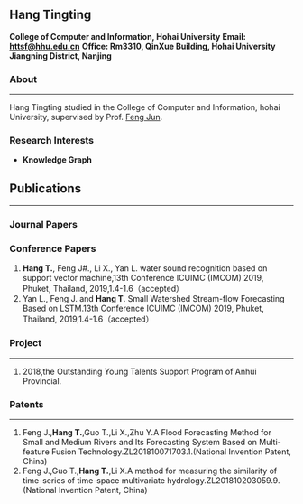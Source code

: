 ## Hang Tingting
**College of Computer and Information, Hohai University**
**Email: httsf@hhu.edu.cn**
**Office: Rm3310, QinXue Building, Hohai University Jiangning District, Nanjing**

### About
___
Hang Tingting studied in the College of Computer and Information, hohai University, supervised by Prof. [Feng Jun](http://cies.hhu.edu.cn/2013/0508/c4122a54863/page.htm).

### Research Interests
- **Knowledge Graph**

##  Publications
___
### Journal Papers


### Conference Papers
1. **Hang T.**, Feng J#., Li X., Yan L. water sound recognition based on support vector machine,13th Conference ICUIMC (IMCOM) 2019, Phuket, Thailand, 2019,1.4-1.6（accepted）
2. Yan L., Feng J. and **Hang T**. Small Watershed Stream-flow Forecasting Based on LSTM.13th Conference ICUIMC (IMCOM) 2019, Phuket, Thailand, 2019,1.4-1.6（accepted）

### Project
___
1.  2018,the Outstanding Young Talents Support Program of Anhui Provincial.


### Patents
___
1. Feng J.,**Hang T.**,Guo T.,Li X.,Zhu Y.A Flood Forecasting Method for Small and Medium Rivers and Its Forecasting System Based on Multi-feature Fusion Technology.ZL201810071703.1.(National Invention Patent, China)
2. Feng J.,Guo T.,**Hang T.**,Li X.A method for measuring the similarity of time-series of time-space multivariate hydrology.ZL201810203059.9.(National Invention Patent, China) 



